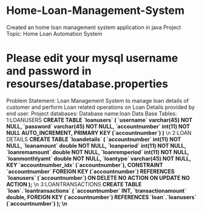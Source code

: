 # Home-Loan-Management-System
Created an home loan management system application in java
Project Topic: Home Loan Automation System 
<h1>Please edit your mysql username and password in resourses/database.properties</h1>
Problem Statement: Loan Management System to manage loan details of customer and perform Loan related operations on Loan Details provided by end user.
Project databases:
Database name:loan
Data Base Tables:
<br>
1:LOANUSERS
<b>CREATE TABLE `loanusers` (
  `username` varchar(45) NOT NULL,
  `password` varchar(45) NOT NULL,
  `accountnumber` int(11) NOT NULL AUTO_INCREMENT,
  PRIMARY KEY (`accountnumber`)
)</b> 
\n
2:LOAN DETAILS
<b>CREATE TABLE `loandetails` (
  `accountnumber` int(11) NOT NULL,
  `loanamount` double NOT NULL,
  `loanperiod` int(11) NOT NULL,
  `loanremamount` double NOT NULL,
  `loanremperiod` int(11) NOT NULL,
  `loanmonthlyamt` double NOT NULL,
  `loantype` varchar(45) NOT NULL,
  KEY `accountnumber_idx` (`accountnumber`),
  CONSTRAINT `accountnumber` FOREIGN KEY (`accountnumber`) REFERENCES `loanusers` (`accountnumber`) ON DELETE NO ACTION ON UPDATE NO ACTION
);</b>
\n
3:LOANTRANSACTIONS
<b>CREATE TABLE `loan`.`loantransactions` (
  `accountnumber` INT,
  `transactionamount` double,
    FOREIGN KEY (`accountnumber`)
    REFERENCES `loan`.`loanusers` (`accountnumber`)
    );
\n
